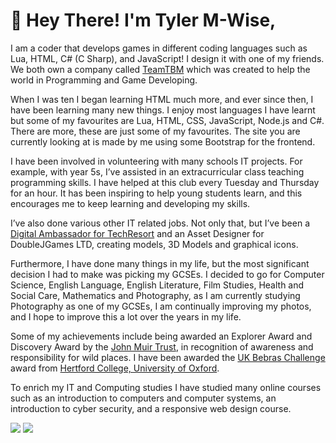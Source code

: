 # 👋 Hey There! I'm Tyler M-Wise,
I am a coder that develops games in different coding languages such as Lua, HTML, C# (C Sharp), and JavaScript! I design it with one of my friends. We both own a company called [TeamTBM](https://teamtbm.org/) which was created to help the world in Programming and Game Developing.  

When I was ten I began learning HTML much more, and ever since then, I have been learning many new things. I enjoy most languages I have learnt but some of my favourites are Lua, HTML, CSS, JavaScript, Node.js and C#. There are more, these are just some of my favourites. The site you are currently looking at is made by me using some Bootstrap for the frontend.  

I have been involved in volunteering with many schools IT projects. For example, with year 5s, I’ve assisted in an extracurricular class teaching programming skills. I have helped at this club every Tuesday and Thursday for an hour. It has been inspiring to help young students learn, and this encourages me to keep learning and developing my skills.  

I’ve also done various other IT related jobs. Not only that, but I’ve been a [Digital Ambassador for TechResort](https://techresort.org/) and an Asset Designer for DoubleJGames LTD, creating models, 3D Models and graphical icons.  

Furthermore, I have done many things in my life, but the most significant decision I had to make was picking my GCSEs. I decided to go for Computer Science, English Language, English Literature, Film Studies, Health and Social Care, Mathematics and Photography, as I am currently studying Photography as one of my GCSEs, I am continually improving my photos, and I hope to improve this a lot over the years in my life.  

Some of my achievements include being awarded an Explorer Award and Discovery Award by the [John Muir Trust](https://www.johnmuirtrust.org/john-muir-award), in recognition of awareness and responsibility for wild places. I have been awarded the [UK Bebras Challenge](https://www.bebras.uk/) award from [Hertford College, University of Oxford](https://www.hertford.ox.ac.uk/).  

To enrich my IT and Computing studies I have studied many online courses such as an introduction to computers and computer systems, an introduction to cyber security, and a responsive web design course.

<img src="https://github-readme-stats.vercel.app/api?username=tylermwise&show_icons=true&theme=dark&hide_rank=true">
<img src="https://github-readme-stats.vercel.app/api/top-langs/?username=tylermwise&layout=compact&theme=dark">
